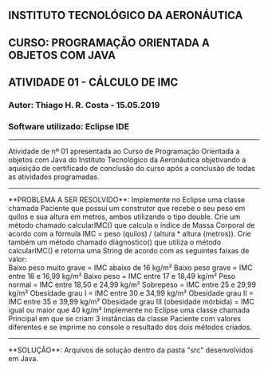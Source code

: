 ## INSTITUTO TECNOLÓGICO DA AERONÁUTICA 
## CURSO: PROGRAMAÇÃO ORIENTADA A OBJETOS COM JAVA
## ATIVIDADE 01 - CÁLCULO DE IMC
### Autor: Thiago H. R. Costa - 15.05.2019
### Software utilizado: Eclipse IDE
<hr>
Atividade de nº 01 apresentada ao Curso de Programação Orientada a objetos com Java do Instituto Tecnológico da Aeronáutica objetivando a aquisição de certificado de conclusão do curso após a conclusão de todas as atividades programadas.
<hr>
**PROBLEMA A SER RESOLVIDO**: Implemente no Eclipse uma classe chamada Paciente que possui um construtor que recebe o seu peso em quilos e sua altura em metros, ambos utilizando o tipo double. Crie um método chamado calcularIMC() que calcula o índice de Massa Corporal de acordo com a fórmula IMC = peso (quilos) / (altura * altura (metros)). Crie também um método chamado diagnostico() que utiliza o método calcularIMC() e retorna uma String de acordo com as seguintes faixas de valor:
<br>
Baixo peso muito grave = IMC abaixo de 16 kg/m²
Baixo peso grave = IMC entre 16 e 16,99 kg/m²
Baixo peso = IMC entre 17 e 18,49 kg/m²
Peso normal = IMC entre 18,50 e 24,99 kg/m²
Sobrepeso = IMC entre 25 e 29,99 kg/m²
Obesidade grau I = IMC entre 30 e 34,99 kg/m²
Obesidade grau II = IMC entre 35 e 39,99 kg/m²
Obesidade grau III (obesidade mórbida) = IMC igual ou maior que 40 kg/m²
Implemente no Eclipse uma classe chamada Principal em que se criam 3 instâncias da classe Paciente com valores diferentes e se imprime no console o resultado dos dois métodos criados.
<hr>
**SOLUÇÃO**: Arquivos de solução dentro da pasta "src" desenvolvidos em Java.

